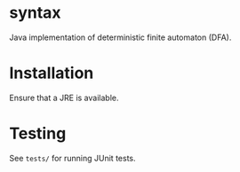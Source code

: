 # syntax

Java implementation of deterministic finite automaton (DFA).


# Installation

Ensure that a JRE is available.


# Testing

See `tests/` for running JUnit tests.

